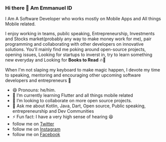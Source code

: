 ### Hi there 👋 Am Emmanuel ID

I Am A Software Developer who works mostly on Mobile Apps and All things Mobile related. 

I enjoy working in teams, pubilc speaking, Entrepreneurship, Investments and Stocks market(probably any way to make money work for me), pair programming and collaborating with other developers on innovative solutions. You'll mainly find me poking around open-source projects, opening issues, Looking for startups to inverst in, try to learn something new everyday and Looking for **Books to Read** 🔥🚀

When I'm not slaping my keyboard to make magic happen, I devote my time to speaking, mentoring and encouraging other upcoming software developers and entrepreneurs 🤗

* 😄 Pronouns: he/him.
* 🌱 I’m currently learning Flutter and all things mobile related
* 👯 I’m looking to collaborate on more open source projects.
* 💬 Ask me about Kotlin, Java, Dart, Open source, Public speaking, entrepreneurship and Dev Communities
* ⚡ Fun fact: I have a very high sense of hearing 😆
* follow me on [Twitter](https://twitter.com/EmmanuelDav_K)
* follow me on [Instagram](https://www.instagram.com/emmanueldav_k/)
* follow me on [Facebook](https://web.facebook.com/EmmanuelDavk)
